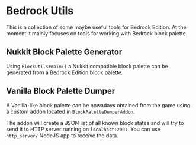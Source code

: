 # Bedrock Utils

This is a collection of some maybe useful tools for Bedrock Edition.
At the moment it mainly focuses on tools for working with Bedrock block palette.

## Nukkit Block Palette Generator
Using ``BlockUtils#main()`` a Nukkit compatible block palette can be generated from a Bedrock Edition block palette.

## Vanilla Block Palette Dumper
A Vanilla-like block palette can be nowadays obtained from the game using a custom addon located in ``BlockPaletteDumperAddon``.

The addon will create a JSON list of all known block states and will try to send it to HTTP server running on ``localhost:2001``.
You can use `http_server/` NodeJS app to receive the data.